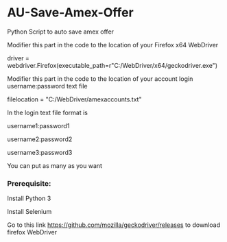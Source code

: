 # AU-Save-Amex-Offer
Python Script to auto save amex offer

Modifier this part in the code to the location of your Firefox x64 WebDriver

driver = webdriver.Firefox(executable_path=r"C:/WebDriver/x64/geckodriver.exe")

Modifier this part in the code to the location of your account login username:password text file

filelocation = "C:/WebDriver/amexaccounts.txt"

In the login text file format is

username1:password1

username2:password2

username3:password3

You can put as many as you want

<h3>Prerequisite:</h3>
Install Python 3

Install Selenium

Go to this link https://github.com/mozilla/geckodriver/releases to download firefox WebDriver
